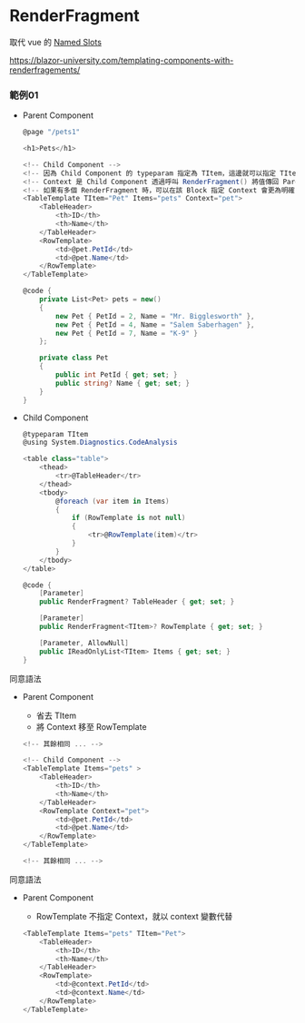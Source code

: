 # RenderFragment

取代 vue 的 [Named Slots](https://vuejs.org/guide/components/slots.html#named-slots)

https://blazor-university.com/templating-components-with-renderfragements/

### 範例01

- Parent Component

    ```cs
    @page "/pets1"

    <h1>Pets</h1>

    <!-- Child Component -->
    <!-- 因為 Child Component 的 typeparam 指定為 TItem，這邊就可以指定 TItem 的型別，也可以省略，透過型別推斷處理 ! -->
    <!-- Context 是 Child Component 透過呼叫 RenderFragment() 將值傳回 Parent Component ! -->
    <!-- 如果有多個 RenderFragment 時，可以在該 Block 指定 Context 會更為明確 ! -->
    <TableTemplate TItem="Pet" Items="pets" Context="pet">
        <TableHeader>
            <th>ID</th>
            <th>Name</th>
        </TableHeader>
        <RowTemplate>
            <td>@pet.PetId</td>
            <td>@pet.Name</td>
        </RowTemplate>
    </TableTemplate>

    @code {
        private List<Pet> pets = new()
        {
            new Pet { PetId = 2, Name = "Mr. Bigglesworth" },
            new Pet { PetId = 4, Name = "Salem Saberhagen" },
            new Pet { PetId = 7, Name = "K-9" }
        };

        private class Pet
        {
            public int PetId { get; set; }
            public string? Name { get; set; }
        }
    }
    ```

- Child Component

    ```cs
    @typeparam TItem
    @using System.Diagnostics.CodeAnalysis

    <table class="table">
        <thead>
            <tr>@TableHeader</tr>
        </thead>
        <tbody>
            @foreach (var item in Items)
            {
                if (RowTemplate is not null)
                {
                    <tr>@RowTemplate(item)</tr>
                }
            }
        </tbody>
    </table>

    @code {
        [Parameter]
        public RenderFragment? TableHeader { get; set; }

        [Parameter]
        public RenderFragment<TItem>? RowTemplate { get; set; }

        [Parameter, AllowNull]
        public IReadOnlyList<TItem> Items { get; set; }
    }
    ````
同意語法

- Parent Component
  - 省去 TItem
  - 將 Context 移至 RowTemplate 
  
  ```cs
  <!-- 其餘相同 ... -->
  
  <!-- Child Component -->
  <TableTemplate Items="pets" >
      <TableHeader>
          <th>ID</th>
          <th>Name</th>
      </TableHeader>
      <RowTemplate Context="pet">
          <td>@pet.PetId</td>
          <td>@pet.Name</td>
      </RowTemplate>
  </TableTemplate>
  
  <!-- 其餘相同 ... -->
  ```
同意語法

- Parent Component
  - RowTemplate 不指定 Context，就以 context 變數代替

  ```cs
  <TableTemplate Items="pets" TItem="Pet">
      <TableHeader>
          <th>ID</th>
          <th>Name</th>
      </TableHeader>
      <RowTemplate>
          <td>@context.PetId</td>
          <td>@context.Name</td>
      </RowTemplate>
  </TableTemplate>
  ```